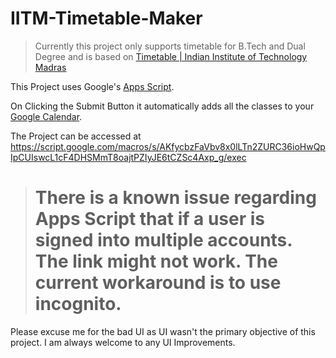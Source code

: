 # IITM-Timetable-Maker

>Currently this project only supports timetable for B.Tech and Dual Degree and is based on [Timetable | Indian Institute of Technology Madras](https://www.iitm.ac.in/academics/academic-services/timetable)

This Project uses Google's [Apps Script](https://developers.google.com/apps-script).

On Clicking the Submit Button it automatically adds all the classes to your [Google Calendar](https://calendar.google.com/).

The Project can be accessed at https://script.google.com/macros/s/AKfycbzFaVbv8x0lLTn2ZURC36ioHwQpIpCUIswcL1cF4DHSMmT8oajtPZIyJE6tCZSc4Axp_g/exec

># **There is a known issue regarding Apps Script that if a user is signed into multiple accounts. The link might not work. The current workaround is to use incognito.**

Please excuse me for the bad UI as UI wasn't the primary objective of this project. I am always welcome to any UI Improvements.

